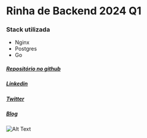 # Rinha de Backend 2024 Q1

### Stack utilizada
- Nginx
- Postgres
- Go

##### [Repositório no github](https://github.com/wiliamvj/rinha-de-backend-2024)

##### [Linkedin](https://www.linkedin.com/in/wiliamvj/) 
##### [Twitter](https://twitter.com/wiliamjoaquim)
##### [Blog](https://wiliamvj.com/)

![Alt Text](https://github.com/egonelbre/gophers/raw/master/.thumb/animation/2bit-sprite/demo.gif)